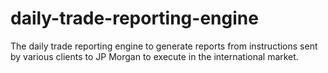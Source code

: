 # daily-trade-reporting-engine
The daily trade reporting engine to generate reports from instructions sent by various clients to JP Morgan to execute in the international market.
